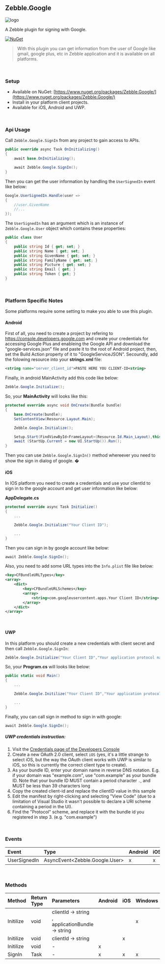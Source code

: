 ﻿[logo]: https://raw.githubusercontent.com/Geeksltd/Zebble.Google/master/icon.png "Zebble.Google"


## Zebble.Google

![logo]

A Zebble plugin for signing with Google.


[![NuGet](https://img.shields.io/nuget/v/Zebble.Google.svg?label=NuGet)](https://www.nuget.org/packages/Zebble.Google/)

> With this plugin you can get information from the user of Google like gmail, google plus, etc in Zebble application and it is available on all platforms.

<br>


### Setup
* Available on NuGet: [https://www.nuget.org/packages/Zebble.Google/](https://www.nuget.org/packages/Zebble.Google/)
* Install in your platform client projects.
* Available for iOS, Android and UWP.
<br>


### Api Usage
Call `Zebble.Google.SignIn` from any project to gain access to APIs.

```csharp
public override async Task OnInitializing()
{
    await base.OnInitializing();

    await Zebble.Google.SignIn();
}
```
Then you can get the user information by handling the `UserSignedIn` event like below:

```csharp
Google.UserSignedIn.Handle(user =>
{
    //user.GivenName
    //...
});
```

The `UserSignedIn` has an argument which is an instance of `Zebble.Google.User` object which contains these properties:
```csharp
public class User
{
    public string Id { get; set; }
    public string Name { get; set; }
    public string GivenName { get; set; }
    public string FamilyName { get; set; }
    public string Picture { get; set; }
    public string Email { get; }
    public string Token { get; }
}
```

<br>

### Platform Specific Notes
Some platforms require some setting to make you able to use this plugin.

#### Android
First of all, you need to create a project by refering to https://console.developers.google.com and create your credentials for accessing Google Plus and enableing the Google API and download the "google-services.json" file and paste it to the root of Android project, then, set the Build Action property of it to "GoogleServiceJSON".
Secoundly, add the folowing resource into your **strings.xml** file:
```xml
<string name="server_client_id">PASTE HERE YOU CLIENT-ID<string>
```
Finally, in android MainActivity add this code like below:
```csharp
Zebble.Google.Initialize();
```

So, your **MainActivity** will looks like this:
```csharp
protected override async void OnCreate(Bundle bundle)
{
    base.OnCreate(bundle);
    SetContentView(Resource.Layout.Main);

    Zebble.Google.Initialize();

    Setup.Start(FindViewById<FrameLayout>(Resource.Id.Main_Layout),this).RunInParallel();
    await (StartUp.Current = new UI.StartUp()).Run();
}
```

Then you can use `Zebble.Google.SignIn()` method whereever you need to show the sign in dialog of google.
�
#### iOS

In IOS platform you need to create a credentials and use your clientId to sign in to the google account and get user information like below:

**AppDelegate.cs**

```csharp
protected override async Task Initialize()
{
    ...

    Zebble.Google.Initialize("Your Client ID");

    ...
}
```
Then you can sign in by google account like below:
```csharp
await Zebble.Google.SignIn();
```
Also, you need to add some URL types into the `Info.plist` file like below:
```xml
<key>CFBundleURLTypes</key>
<array>
    <dict>
    	<key>CFBundleURLSchemes</key>
    	<array>
    		<string>com.googleusercontent.apps.Your Client ID</string>
    	</array>
    </dict>
</array>    
```

<br>

#### UWP

In this platform you should create a new credentials with client secret and then call `Zebble.Google.SignIn`:
```csharp
Zebble.Google.Initialize("Your Client ID","Your application protocol name");
```

So, your **Program.cs** will looks like below:
```csharp
public static void Main()
{
    ...

    Zebble.Google.Initilize("Your Client ID","Your application protocol name");

    ...
}
```
Finally, you can call sign in method to sign in with google:
```csharp
await Zebble.Google.SignIn();
```

##### UWP credentials instruction:

1. Visit the [Credentials page of the Developers Console](https://console.developers.google.com/apis/credentials?project=_)
2. Create a new OAuth 2.0 client, select `iOS` (yes, it's a little strange to
   select iOS, but the way the OAuth client works with UWP is similar to iOS, 
   so this is currently the correct client type to create).
3. As your bundle ID, enter your domain name in reverse DNS notation. E.g.
   if your domain was "example.com", use "com.example" as your bundle ID.
   Note that your bundle ID MUST contain a period character `.`, and MUST be
   less than 39 characters long
4. Copy the created client-id and replace the clientID value in this sample
5. Edit the manifest by right-clicking and selecting "View Code" (due to a
   limitation of Visual Studio it wasn't possible to declare a URI scheme
   containing a period in the UI).
6. Find the "Protocol" scheme, and replace it with the bundle id you registered
   in step 3. (e.g. "com.example")
<br>


### Events
| Event             | Type                                          | Android | iOS | Windows |
| :-----------      | :-----------                                  | :------ | :-- | :------ |
| UserSignedIn            | AsyncEvent<Zebble.Google.User&gt;  | x       | x   | x       |


<br>


### Methods
| Method       | Return Type  | Parameters                          | Android | iOS | Windows |
| :----------- | :----------- | :-----------                        | :------ | :-- | :------ |
| Initilize         | void| clientId -> string<br>, applicationBundle -> string |        |    |    x    |
| Initilize         | void| clientId -> string<br> |        |  x  |        |
| Initilize         | void| - |   x     |    |        |
| SignIn     | Task| -| x       | x   | x       |
